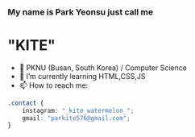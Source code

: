 ### My name is Park Yeonsu just call me 
# "KITE"
- 🏫 PKNU (Busan, South Korea) / Computer Science
- 🌱 I’m currently learning HTML,CSS,JS
- 📫 How to reach me: 
```CSS	
.contact {
    instagram: "_kite_watermelon_";
    gmail: "parkite576@gmail.com";
}
```

<!--
**kitewatermelon/kitewatermelon** is a ✨ _special_ ✨ repository because its `README.md` (this file) appears on your GitHub profile.

Here are some ideas to get you started:
- 🔭 I’m currently working on ...
- 👯 I’m looking to collaborate on ...
- 🤔 I’m looking for help with ...
- 😄 Pronouns: ...
- ⚡ Fun fact: ...
- 💬 Ask me about ...
-->
